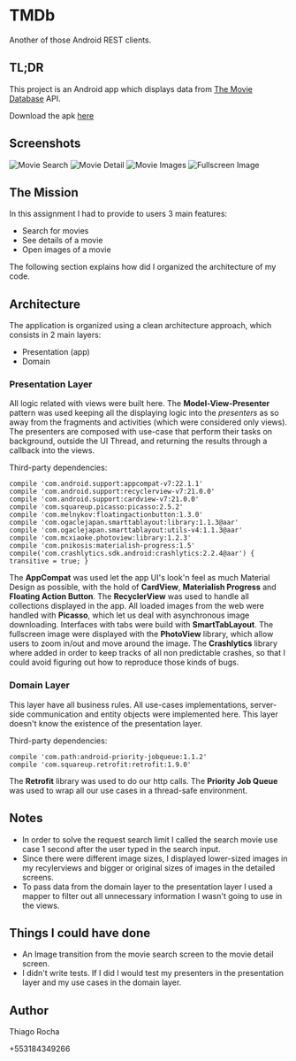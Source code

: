 # TMDb
Another of those Android REST clients.

## TL;DR
This project is an Android app which displays data from [The Movie Database](https://www.themoviedb.org) API.

Download the apk [here](https://github.com/thiagokimo/TMDb/blob/master/release/app-debug.apk?raw=true)

## Screenshots
![Movie Search](https://raw.githubusercontent.com/thiagokimo/TMDb/master/screenshots/movie-search.png)
![Movie Detail](https://raw.githubusercontent.com/thiagokimo/TMDb/master/screenshots/movie-detail.png)
![Movie Images](https://raw.githubusercontent.com/thiagokimo/TMDb/master/screenshots/movie-images.png)
![Fullscreen Image](https://raw.githubusercontent.com/thiagokimo/TMDb/master/screenshots/fullscreen-image.png)

## The Mission
In this assignment I had to provide to users 3 main features:

- Search for movies
- See details of a movie
- Open images of a movie

The following section explains how did I organized the architecture of my code.

## Architecture
The application is organized using a clean architecture approach, which consists in 2 main layers:

- Presentation (app)
- Domain

### Presentation Layer
All logic related with views were built here. The **Model-View-Presenter** pattern was used keeping all the displaying logic into the *presenters* as so away from the fragments and activities (which were considered only views). The presenters are composed with use-case that perform their tasks on background, outside the UI Thread, and returning the results through a callback into the views.

Third-party dependencies:
```
compile 'com.android.support:appcompat-v7:22.1.1'
compile 'com.android.support:recyclerview-v7:21.0.0'
compile 'com.android.support:cardview-v7:21.0.0'
compile 'com.squareup.picasso:picasso:2.5.2'
compile 'com.melnykov:floatingactionbutton:1.3.0'
compile 'com.ogaclejapan.smarttablayout:library:1.1.3@aar'
compile 'com.ogaclejapan.smarttablayout:utils-v4:1.1.3@aar'
compile 'com.mcxiaoke.photoview:library:1.2.3'
compile 'com.pnikosis:materialish-progress:1.5'
compile('com.crashlytics.sdk.android:crashlytics:2.2.4@aar') { transitive = true; }
```

The **AppCompat** was used let the app UI's look'n feel as much Material Design as possible, with the hold of **CardView**, **Materialish Progress** and **Floating Action Button**. The **RecyclerView** was used to handle all collections displayed in the app. All loaded images from the web were handled with **Picasso**, which let us deal with asynchronous image downloading. Interfaces with tabs were build with **SmartTabLayout**. The fullscreen image were displayed with the **PhotoView** library, which allow users to zoom in/out and move around the image. The **Crashlytics** library where added in order to keep tracks of all non predictable crashes, so that I could avoid figuring out how to reproduce those kinds of bugs.

### Domain Layer
This layer have all business rules. All use-cases implementations, server-side communication and entity objects were implemented here. This layer doesn't know the existence of the presentation layer.

Third-party dependencies:
```
compile 'com.path:android-priority-jobqueue:1.1.2'
compile 'com.squareup.retrofit:retrofit:1.9.0'
```

The **Retrofit** library was used to do our http calls. The **Priority Job Queue** was used to wrap all our use cases in a thread-safe environment.

## Notes

- In order to solve the request search limit I called the search movie use case 1 second after the user typed in the search input.
- Since there were different image sizes, I displayed lower-sized images in my recylerviews and bigger or original sizes of images in the detailed screens.
- To pass data from the domain layer to the presentation layer I used a mapper to filter out all unnecessary information I wasn't going to use in the views.

## Things I could have done

- An Image transition from the movie search screen to the movie detail screen.
- I didn't write tests. If I did I would test my presenters in the presentation layer and my use cases in the domain layer.

## Author
Thiago Rocha

+553184349266
